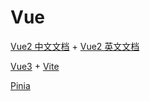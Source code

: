 <!--
 * @Author: TerryMin
 * @Date: 2023-02-17 11:41:32
 * @LastEditors: TerryMin
 * @LastEditTime: 2023-02-23 17:34:07
 * @Description: file not
-->
# Vue

[Vue2 中文文档](https://v2.cn.vuejs.org/) + [Vue2 英文文档](https://cli.vuejs.org/guide/)


[Vue3](https://staging-cn.vuejs.org) + [Vite](https://vitejs.bootcss.com/guide/#trying-vite-online)


[Pinia](https://pinia.web3doc.top/)
